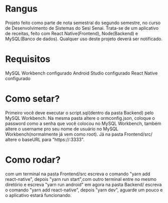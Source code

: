 # Rangus

Projeto feito como parte de nota semestral do segundo semestre, no curso de Desenvolvimento de Sistemas do Sesi Senai.
Trata-se de um aplicativo de receitas, feito com React Native(Frontend), Node(Backend) e MySQL(Banco de dados).
Qualquer uso deste projeto deverá ser notificado.

# Requisitos
MySQL Workbench configurado
Android Studio configurado
React Native configurado
# Como setar?

Primeiro você deve executar o script.sql(dentro da pasta Backend) pelo MySQL Workbench. Na mesma pasta altere o ormconfig.json, coloque o password como a senha que você colocou no MySQL Workbench, também altere o username pro seu nome de usuário no MySQL Workbench(normalmente já vem como root).
Já na pasta Frontend/src/ altere o baseURL para "https://<seu ip>:3333".

# Como rodar?
com um terminal na pasta Frontend/src escreva o comando "yarn add react-native", depois "yarn run start",com outro terminal entre no mesmo diretório e escreva "yarn run android"
em agora na pasta Backend/ escreva o comando "yarn add react-native", depois "yarn dev", aguarde um pouco e o aplicativo estará funcionando.



